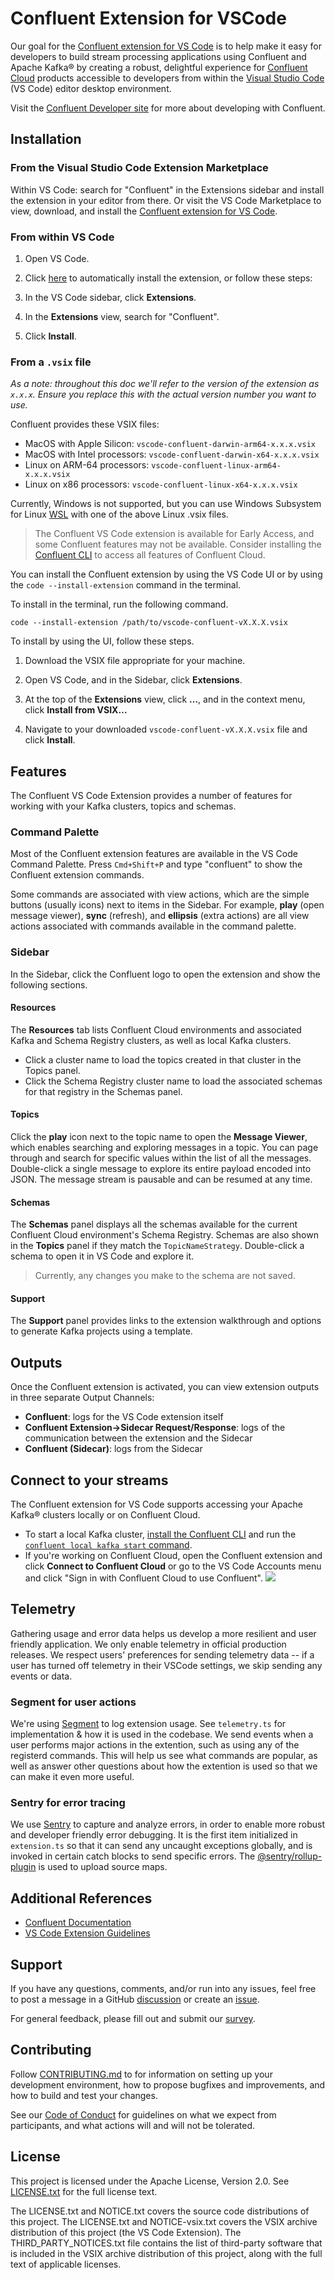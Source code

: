 # Confluent Extension for VSCode

Our goal for the [Confluent extension for VS Code](https://github.com/confluentinc/vscode) is to
help make it easy for developers to build stream processing applications using Confluent and Apache
Kafka® by creating a robust, delightful experience for [Confluent Cloud](https://confluent.cloud/)
products accessible to developers from within the
[Visual Studio Code](https://code.visualstudio.com/) (VS Code) editor desktop environment.

Visit the [Confluent Developer site](https://developer.confluent.io/) for more about developing with
Confluent.

## Installation

### From the Visual Studio Code Extension Marketplace

Within VS Code: search for "Confluent" in the Extensions sidebar and install the extension in your
editor from there. Or visit the VS Code Marketplace to view, download, and install the
[Confluent extension for VS Code](https://marketplace.visualstudio.com/items?itemName=confluentinc.vscode-confluent).

### From within VS Code

1. Open VS Code.

1. Click [here](vscode://confluentinc.vscode-confluent) to automatically install the extension, or
   follow these steps:

1. In the VS Code sidebar, click **Extensions**.

1. In the **Extensions** view, search for "Confluent".

1. Click **Install**.

### From a `.vsix` file

_As a note: throughout this doc we'll refer to the version of the extension as `x.x.x`. Ensure you
replace this with the actual version number you want to use._

Confluent provides these VSIX files:

- MacOS with Apple Silicon: `vscode-confluent-darwin-arm64-x.x.x.vsix`
- MacOS with Intel processors: `vscode-confluent-darwin-x64-x.x.x.vsix`
- Linux on ARM-64 processors: `vscode-confluent-linux-arm64-x.x.x.vsix`
- Linux on x86 processors: `vscode-confluent-linux-x64-x.x.x.vsix`

Currently, Windows is not supported, but you can use Windows Subsystem for Linux
[WSL](https://learn.microsoft.com/en-us/windows/wsl/install) with one of the above Linux .vsix
files.

> The Confluent VS Code extension is available for Early Access, and some Confluent features may not
> be available. Consider installing the
> [Confluent CLI](https://docs.confluent.io/confluent-cli/current/overview.html) to access all
> features of Confluent Cloud.

You can install the Confluent extension by using the VS Code UI or by using the
`code --install-extension` command in the terminal.

To install in the terminal, run the following command.

```
code --install-extension /path/to/vscode-confluent-vX.X.X.vsix
```

To install by using the UI, follow these steps.

1. Download the VSIX file appropriate for your machine.

1. Open VS Code, and in the Sidebar, click **Extensions**.

1. At the top of the **Extensions** view, click **...**, and in the context menu, click **Install
   from VSIX…**

1. Navigate to your downloaded `vscode-confluent-vX.X.X.vsix` file and click **Install**.

## Features

The Confluent VS Code Extension provides a number of features for working with your Kafka clusters,
topics and schemas.

### Command Palette

Most of the Confluent extension features are available in the VS Code Command Palette. Press
`Cmd+Shift+P` and type "confluent" to show the Confluent extension commands.

Some commands are associated with view actions, which are the simple buttons (usually icons) next to
items in the Sidebar. For example, **play** (open message viewer), **sync** (refresh), and
**ellipsis** (extra actions) are all view actions associated with commands available in the command
palette.

### Sidebar

In the Sidebar, click the Confluent logo to open the extension and show the following sections.

#### Resources

The **Resources** tab lists Confluent Cloud environments and associated Kafka and Schema Registry
clusters, as well as local Kafka clusters.

- Click a cluster name to load the topics created in that cluster in the Topics panel.
- Click the Schema Registry cluster name to load the associated schemas for that registry in the
  Schemas panel.

#### Topics

Click the **play** icon next to the topic name to open the **Message Viewer**, which enables
searching and exploring messages in a topic. You can page through and search for specific values
within the list of all the messages. Double-click a single message to explore its entire payload
encoded into JSON. The message stream is pausable and can be resumed at any time.

#### Schemas

The **Schemas** panel displays all the schemas available for the current Confluent Cloud
environment's Schema Registry. Schemas are also shown in the **Topics** panel if they match the
`TopicNameStrategy`. Double-click a schema to open it in VS Code and explore it.

> Currently, any changes you make to the schema are not saved.

#### Support

The **Support** panel provides links to the extension walkthrough and options to generate Kafka
projects using a template.

## Outputs

Once the Confluent extension is activated, you can view extension outputs in three separate Output
Channels:

- **Confluent**: logs for the VS Code extension itself
- **Confluent Extension->Sidecar Request/Response**: logs of the communication between the extension
  and the Sidecar
- **Confluent (Sidecar)**: logs from the Sidecar

## Connect to your streams

The Confluent extension for VS Code supports accessing your Apache Kafka® clusters locally or on
Confluent Cloud.

- To start a local Kafka cluster,
  [install the Confluent CLI](https://docs.confluent.io/confluent-cli/current/overview.html) and run
  the
  [`confluent local kafka start` command](https://docs.confluent.io/confluent-cli/current/command-reference/local/kafka/confluent_local_kafka_start.html).
- If you're working on Confluent Cloud, open the Confluent extension and click **Connect to
  Confluent Cloud** or go to the VS Code Accounts menu and click "Sign in with Confluent Cloud to
  use Confluent". ![](resources/walkthrough/connect.png)

## Telemetry

Gathering usage and error data helps us develop a more resilient and user friendly application. We
only enable telemetry in official production releases. We respect users' preferences for sending
telemetry data -- if a user has turned off telemetry in their VSCode settings, we skip sending any
events or data.

### Segment for user actions

We're using [Segment](https://segment.com/) to log extension usage. See `telemetry.ts` for
implementation & how it is used in the codebase. We send events when a user performs major actions
in the extention, such as using any of the registerd commands. This will help us see what commands
are popular, as well as answer other questions about how the extention is used so that we can make
it even more useful.

### Sentry for error tracing

We use [Sentry](https://sentry.io) to capture and analyze errors, in order to enable more robust and
developer friendly error debugging. It is the first item initialized in `extension.ts` so that it
can send any uncaught exceptions globally, and is invoked in certain catch blocks to send specific
errors. The [@sentry/rollup-plugin](#) is used to upload source maps.

## Additional References

- [Confluent Documentation](https://docs.confluent.io/index.html)
- [VS Code Extension Guidelines](https://code.visualstudio.com/api/references/extension-guidelines)

## Support

If you have any questions, comments, and/or run into any issues, feel free to post a message in a
GitHub [discussion](https://github.com/confluentinc/vscode/discussions) or create an
[issue](https://github.com/confluentinc/vscode/issues).

For general feedback, please fill out and submit our
[survey](https://www.surveymonkey.com/r/NYVKQD6).

## Contributing

Follow [CONTRIBUTING.md](/CONTRIBUTING.md) to for information on setting up your development
environment, how to propose bugfixes and improvements, and how to build and test your changes.

See our [Code of Conduct](/CODE_OF_CONDUCT.md) for guidelines on what we expect from participants,
and what actions will and will not be tolerated.

## License

This project is licensed under the Apache License, Version 2.0. See [LICENSE.txt](/LICENSE.txt) for
the full license text.

The LICENSE.txt and NOTICE.txt covers the source code distributions of this project. The LICENSE.txt
and NOTICE-vsix.txt covers the VSIX archive distribution of this project (the VS Code Extension).
The THIRD_PARTY_NOTICES.txt file contains the list of third-party software that is included in the
VSIX archive distribution of this project, along with the full text of applicable licenses.
